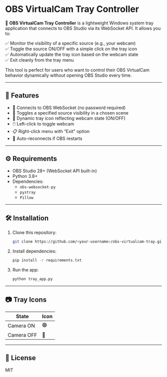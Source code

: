# OBS VirtualCam Tray Controller

🎥 **OBS VirtualCam Tray Controller** is a lightweight Windows system tray application that connects to OBS Studio via its WebSocket API. It allows you to:

✅ Monitor the visibility of a specific source (e.g., your webcam)  
✅ Toggle the source ON/OFF with a simple click on the tray icon  
✅ Automatically update the tray icon based on the webcam state  
✅ Exit cleanly from the tray menu

This tool is perfect for users who want to control their OBS VirtualCam behavior dynamically without opening OBS Studio every time.

---

## 🚀 Features

- 📡 Connects to OBS WebSocket (no password required)
- 🔄 Toggles a specified source visibility in a chosen scene
- 🎨 Dynamic tray icon reflecting webcam state (ON/OFF)
- 🖱️ Left-click to toggle webcam
- 📋 Right-click menu with “Exit” option
- 💪 Auto-reconnects if OBS restarts

---

## ⚙️ Requirements

- OBS Studio 28+ (WebSocket API built-in)
- Python 3.8+
- Dependencies:
  - `obs-websocket-py`
  - `pystray`
  - `Pillow`

---

## 🛠 Installation

1. Clone this repository:
   ```bash
   git clone https://github.com/<your-username>/obs-virtualcam-tray.git
   ```
2. Install dependencies:
   ```bash
   pip install -r requirements.txt
   ```
3. Run the app:
   ```bash
   python tray_app.py
   ```

---

## 📷 Tray Icons

| State         | Icon   |
|---------------|--------|
| Camera ON     | 🟢     |
| Camera OFF    | 🔴     |

---

## 📜 License

MIT
